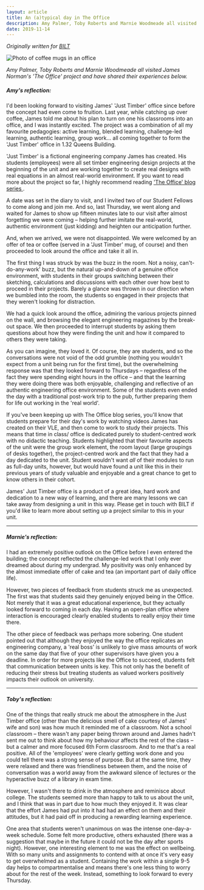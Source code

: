 ```yaml
---
layout: article
title: An (a)typical day in The Office
description: Amy Palmer, Toby Roberts and Marnie Woodmeade all visited James Norman's 'The Office' project and have shared their experiences.
date: 2019-11-14
---
```


_Originally written for [BILT](https://bilt.online/an-atypical-day-in-the-office/)_

<img src="https://i2.wp.com/bilt.online/wp-content/uploads/2019/11/justtimber.jpg" alt="Photo of coffee mugs in an office">

<em>Amy Palmer, Toby Roberts and Marnie Woodmeade all visited James Norman's 'The Office' project and have shared their experiences below. </em>

##### Amy's reflection:

I'd been looking forward to visiting James' 'Just Timber' office since before the
concept had even come to fruition. Last year, while catching up over coffee,
James told me about his plan to turn on one his classrooms into an office, and
I was instantly excited. The project was a combination of all my favourite
pedagogies: active learning, blended learning, challenge-led learning,
authentic learning, group work… all coming together to form the 'Just Timber'
office in 1.32 Queens Building.

'Just Timber' is a fictional engineering company James has created. His students (employees) were all set timber engineering design projects at the beginning of the unit and are working together to create real designs with real equations in an almost real-world environment. If you want to read more about the project so far, I highly recommend reading <a href="https://bilt.online/?s=the+office+&amp;orderby=relevance&amp;order=DESC">'The Office' blog series </a>.

A date was
set in the diary to visit, and I invited two of our Student Fellows to come
along and join me. And so, last Thursday, we went along and waited for James to
show up fifteen minutes late to our visit after almost forgetting we were
coming – helping further imitate the real-world, authentic environment (just
kidding) and heighten our anticipation further.

And, when we arrived, we were not disappointed. We were welcomed by an offer of tea or
coffee (served in a 'Just Timber' mug, of course) and then proceeded to look
around the office and take it all in.

The first thing I was struck by was the buzz in the room. Not a noisy, can't-do-any-work'
buzz, but the natural up-and-down of a genuine office environment, with
students in their groups switching between their sketching, calculations and
discussions with each other over how best to proceed in their projects. Barely
a glance was thrown in our direction when we bumbled into the room, the
students so engaged in their projects that they weren't looking for
distraction.

We had a quick look around the office, admiring the various projects pinned on the wall,
and browsing the elegant engineering magazines by the break-out space. We then
proceeded to interrupt students by asking them questions about how they were
finding the unit and how it compared to others they were taking.

As you can imagine, they loved it. Of course, they are students, and so the conversations
were not void of the odd grumble (nothing you wouldn't expect from a unit being
run for the first time), but the overwhelming response was that they looked
forward to Thursdays – regardless of the fact they were spending eight hours in
the office – and that the learning they were doing there was both enjoyable,
challenging and reflective of an authentic engineering office environment. Some
of the students even ended the day with a traditional post-work trip to the
pub, further preparing them for life out working in the 'real world'.

If you've been keeping up with The Office blog series, you'll know that students prepare
for their day's work by watching videos James has created on their VLE, and then
come to work to study their projects. This means that time in class/ office is
dedicated purely to student-centred work with no didactic teaching. Students
highlighted that their favourite aspects of the unit were the group work
element, the room layout (large groupings of desks together), the
project-centred work and the fact that they had a day dedicated to the unit.
Student wouldn't want <em>all</em> of their modules to run as full-day units,
however, but would have found a unit like this in their previous years of study
valuable and enjoyable and a great chance to get to know others in their
cohort.

James'
Just Timber office is a product of a great idea, hard work and dedication to a
new way of learning, and there are many lessons we can take away from designing
a unit in this way. Please get in touch with BILT if you'd like to learn more
about setting up a project similar to this in your unit.&nbsp;&nbsp;&nbsp;

---

##### Marnie's reflection:

I had an extremely positive outlook on
the Office before I even entered the building; the concept reflected the
challenge-led work that I only ever dreamed about during my undergrad. My
positivity was only enhanced by the almost immediate offer of cake and tea (an
important part of daily office life).&nbsp;&nbsp;

However, two pieces of feedback from
students struck me as unexpected. The first was that students said they
genuinely enjoyed being in the Office. Not merely that it was a great
educational experience, but they actually looked forward to coming in each day.
Having an open-plan office where interaction is encouraged clearly enabled
students to really enjoy their time there.&nbsp;

The other piece of feedback was perhaps
more sobering. One student pointed out that although they enjoyed the way the
office replicates an engineering company, a 'real boss' is unlikely to give
mass amounts of work on the same day that five of your other supervisors have
given you a deadline. In order for more projects like the Office to succeed,
students felt that communication between units is key. This not only has the
benefit of reducing their stress but treating students as valued workers
positively impacts their outlook on university.&nbsp;&nbsp;

---

##### Toby's reflection:

One of the things that really struck me about the atmosphere in the Just Timber office (other than the delicious smell of cake courtesy of James' wife and son) was how much it reminded me of a classroom. Not a school classroom – there wasn't any paper being thrown around and James hadn't sent me out to think about how my behaviour affects the rest of the class – but a calmer and more focused 6th Form classroom. And to me that's a real positive. All of the 'employees' were clearly getting work done and you could tell there was a strong sense of purpose. But at the same time, they were relaxed and there was friendliness between them, and the noise of conversation was a world away from the awkward silence of lectures or the hyperactive buzz of a library in exam time.&nbsp;

However, I wasn't there to drink in the atmosphere and reminisce about college. The students seemed more than happy to talk to us about the unit, and I think that was in part due to how much they enjoyed it. It was clear that the effort James had put into it had had an effect on them and their attitudes, but it had paid off in producing a rewarding learning experience.&nbsp;

One area that students weren't
unanimous on was the intense one-day-a-week schedule. Some felt more
productive, others exhausted (there was a suggestion that maybe in the future
it could not be the day after sports night). However, one interesting element
to me was the effect on wellbeing. With so many units and assignments to
contend with at once it's very easy to get overwhelmed as a student. Containing
the work within a single 9-5 day helps to compartmentalise and means there's
one less thing to worry about for the rest of the week. Instead, something to
look forward to every Thursday.
